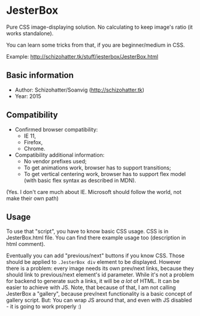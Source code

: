 # JesterBox
Pure CSS image-displaying solution. No calculating to keep image's ratio (it works standalone).

You can learn some tricks from that, if you are beginner/medium in CSS.

Example: http://schizohatter.tk/stuff/jesterbox/JesterBox.html

## Basic information
* Author: Schizohatter/Soanvig (http://schizohatter.tk)
* Year: 2015

## Compatibility
* Confirmed browser compatibility:
	* IE 11,
	* Firefox,
	* Chrome.
* Compatibility additional information:
	* No vendor prefixes used;
	* To get animations work, browser has to support transitions;
	* To get vertical centering work, browser has to support flex model (with basic flex syntax as described in MDN).

(Yes. I don't care much about IE. Microsoft should follow the world, not make their own path)

## Usage
To use that "script", you have to know basic CSS usage.
CSS is in JesterBox.html file. You can find there example usage too (description in html comment).

Eventually you can add "previous/next" buttons if you know CSS. Those should be applied to `.JesterBox div` element to be displayed.
However there is a problem: every image needs its own prev/next links, because they should link to previous/next element's
id parameter. While it's not a problem for backend to generate such a links, it will be *a lot* of HTML. It can be easier to achieve with JS. Note, that because of that, I am not calling JesterBox a "gallery", because prev/next functionality is a basic concept of gallery script.
But: You can wrap JS around that, and even with JS disabled - it is going to work properly :)
